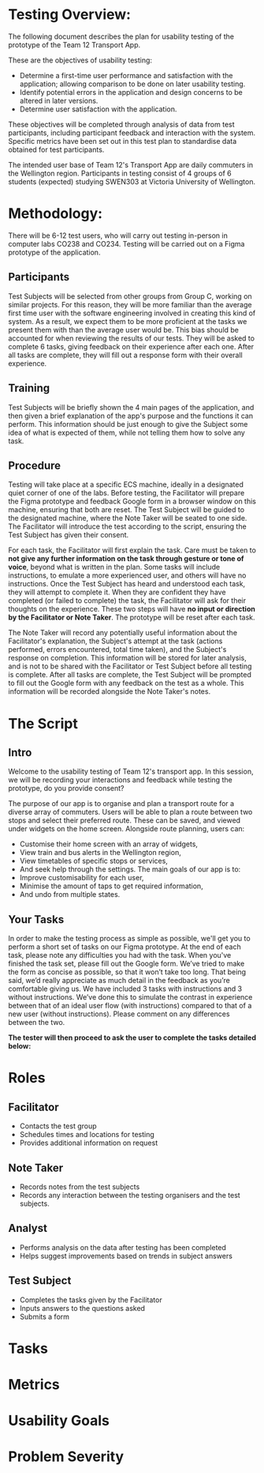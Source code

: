 # Testing Overview:
The following document describes the plan for usability testing of the prototype of the Team 12 Transport App.

These are the objectives of usability testing:
* Determine a first-time user performance and satisfaction with the application; allowing
comparison to be done on later usability testing.
* Identify potential errors in the application and design concerns to be altered in later
versions.
* Determine user satisfaction with the application.

These objectives will be completed through analysis of data from test participants, including participant feedback and interaction with the system. Specific metrics have been set out in this test plan to standardise data obtained for test participants. 

The intended user base of Team 12's Transport App are daily commuters in the Wellington region. Participants in testing consist of 4 groups of 6 students (expected) studying SWEN303 at Victoria University of Wellington.

# Methodology:
There will be 6-12 test users, who will carry out testing in-person in computer labs CO238 and CO234. Testing will be carried out on a Figma prototype of the application.

## Participants
Test Subjects will be selected from other groups from Group C, working on similar projects. For this reason, they will be more familiar than the average first time user with the software engineering involved in creating this kind of system. As a result, we expect them to be more proficient at the tasks we present them with than the average user would be. This bias should be accounted for when reviewing the results of our tests. They will be asked to complete 6 tasks, giving feedback on their experience after each one. After all tasks are complete, they will fill out a response form with their overall experience.

## Training
Test Subjects will be briefly shown the 4 main pages of the application, and then given a brief explanation of the app's purpose and the functions it can perform. This information should be just enough to give the Subject some idea of what is expected of them, while not telling them how to solve any task.

## Procedure
Testing will take place at a specific ECS machine, ideally in a designated quiet corner of one of the labs. Before testing, the Facilitator will prepare the Figma prototype and feedback Google form in a browser window on this machine, ensuring that both are reset. The Test Subject will be guided to the designated machine, where the Note Taker will be seated to one side. The Facilitator will introduce the test according to the script, ensuring the Test Subject has given their consent.

For each task, the Facilitator will first explain the task. Care must be taken to **not give any further information on the task through gesture or tone of voice**, beyond what is written in the plan. Some tasks will include instructions, to emulate a more experienced user, and others will have no instructions. Once the Test Subject has heard and understood each task, they will attempt to complete it. When they are confident they have completed (or failed to complete) the task, the Facilitator will ask for their thoughts on the experience. These two steps will have **no input or direction by the Facilitator or Note Taker**. The prototype will be reset after each task.

The Note Taker will record any potentially useful information about the Facilitator's explanation, the Subject's attempt at the task (actions performed, errors encountered, total time taken), and the Subject's response on completion. This information will be stored for later analysis, and is not to be shared with the Facilitator or Test Subject before all testing is complete. After all tasks are complete, the Test Subject will be prompted to fill out the Google form with any feedback on the test as a whole. This information will be recorded alongside the Note Taker's notes.

# The Script
## Intro
Welcome to the usability testing of Team 12's transport app. In this session, we will be recording your interactions and feedback while testing the prototype, do you provide consent?

The purpose of our app is to organise and plan a transport route for a diverse array of commuters. Users will be able to plan a route between two stops and select their preferred route. These can be saved, and viewed under widgets on the home screen. Alongside route planning, users can: 
* Customise their home screen with an array of widgets,
* View train and bus alerts in the Wellington region,
* View timetables of specific stops or services,
* And seek help through the settings.
The main goals of our app is to:
* Improve customisability for each user,
* Minimise the amount of taps to get required information,
* And undo from multiple states.
## Your Tasks
In order to make the testing process as simple as possible, we'll get you to perform a short set of tasks on our Figma prototype. At the end of each task, please note any difficulties you had with the task. When you've finished the task set, please fill out the Google form. We’ve tried to make the form as concise as possible, so that it won’t take too long. That being said, we’d really appreciate as much detail in the feedback as you’re comfortable giving us. We have included 3 tasks with instructions and 3 without instructions. We’ve done this to simulate the contrast in experience between that of an ideal user flow (with instructions) compared to that of a new user (without instructions). Please comment on any differences between the two.

**The tester will then proceed to ask the user to complete the tasks detailed below:**

# Roles

## Facilitator
* Contacts the test group
* Schedules times and locations for testing
* Provides additional information on request
## Note Taker
* Records notes from the test subjects
* Records any interaction between the testing organisers and the test subjects.
## Analyst
* Performs analysis on the data after testing has been completed
* Helps suggest improvements based on trends in subject answers
## Test Subject
* Completes the tasks given by the Facilitator
* Inputs answers to the questions asked
* Submits a form

# Tasks

# Metrics

# Usability Goals

# Problem Severity